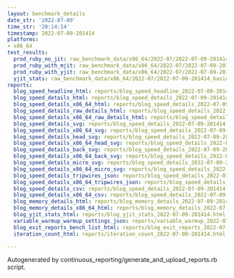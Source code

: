 ```yaml
---
layout: benchmark_details
date_str: '2022-07-09'
time_str: '20:14:14'
timestamp: 2022-07-09-201414
platforms:
- x86_64
test_results:
  prod_ruby_no_jit: raw_benchmark_data/x86_64/2022-07/2022-07-09-201414_basic_benchmark_prod_ruby_no_jit.json
  prod_ruby_with_mjit: raw_benchmark_data/x86_64/2022-07/2022-07-09-201414_basic_benchmark_prod_ruby_with_mjit.json
  prod_ruby_with_yjit: raw_benchmark_data/x86_64/2022-07/2022-07-09-201414_basic_benchmark_prod_ruby_with_yjit.json
  yjit_stats: raw_benchmark_data/x86_64/2022-07/2022-07-09-201414_basic_benchmark_yjit_stats.json
reports:
  blog_speed_headline_html: reports/blog_speed_headline_2022-07-09-201414.html
  blog_speed_details_html: reports/blog_speed_details_2022-07-09-201414.html
  blog_speed_details_x86_64_html: reports/blog_speed_details_2022-07-09-201414.x86_64.html
  blog_speed_details_raw_details_html: reports/blog_speed_details_2022-07-09-201414.raw_details.html
  blog_speed_details_x86_64_raw_details_html: reports/blog_speed_details_2022-07-09-201414.x86_64.raw_details.html
  blog_speed_details_svg: reports/blog_speed_details_2022-07-09-201414.svg
  blog_speed_details_x86_64_svg: reports/blog_speed_details_2022-07-09-201414.x86_64.svg
  blog_speed_details_head_svg: reports/blog_speed_details_2022-07-09-201414.head.svg
  blog_speed_details_x86_64_head_svg: reports/blog_speed_details_2022-07-09-201414.x86_64.head.svg
  blog_speed_details_back_svg: reports/blog_speed_details_2022-07-09-201414.back.svg
  blog_speed_details_x86_64_back_svg: reports/blog_speed_details_2022-07-09-201414.x86_64.back.svg
  blog_speed_details_micro_svg: reports/blog_speed_details_2022-07-09-201414.micro.svg
  blog_speed_details_x86_64_micro_svg: reports/blog_speed_details_2022-07-09-201414.x86_64.micro.svg
  blog_speed_details_tripwires_json: reports/blog_speed_details_2022-07-09-201414.tripwires.json
  blog_speed_details_x86_64_tripwires_json: reports/blog_speed_details_2022-07-09-201414.x86_64.tripwires.json
  blog_speed_details_csv: reports/blog_speed_details_2022-07-09-201414.csv
  blog_speed_details_x86_64_csv: reports/blog_speed_details_2022-07-09-201414.x86_64.csv
  blog_memory_details_html: reports/blog_memory_details_2022-07-09-201414.html
  blog_memory_details_x86_64_html: reports/blog_memory_details_2022-07-09-201414.x86_64.html
  blog_yjit_stats_html: reports/blog_yjit_stats_2022-07-09-201414.html
  variable_warmup_warmup_settings_json: reports/variable_warmup_2022-07-09-201414.warmup_settings.json
  blog_exit_reports_bench_list_html: reports/blog_exit_reports_2022-07-09-201414.bench_list.html
  iteration_count_html: reports/iteration_count_2022-07-09-201414.html

---
```

Autogenerated by continuous_reporting/generate_and_upload_reports.rb script.
